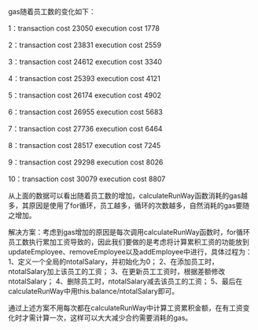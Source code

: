 gas随着员工数的变化如下：

1：transaction cost 	 23050
   execution cost 	   1778
   
2：transaction cost 	 23831
   execution cost 	   2559
   
3：transaction cost 	 24612
   execution cost 	   3340
   
4：transaction cost 	 25393
   execution cost 	   4121
   
5：transaction cost 	 26174
   execution cost 	   4902
   
6：transaction cost 	 26955
   execution cost 	   5683
   
7：transaction cost 	 27736
   execution cost 	   6464
   
8：transaction cost 	 28517
   execution cost 	   7245
   
9：transaction cost 	 29298
   execution cost 	   8026
   
10：transaction cost  30079
   execution cost 	   8807
 
从上面的数据可以看出随着员工数的增加，calculateRunWay函数消耗的gas越多，其原因是使用了for循环，员工越多，循环的次数越多，自然消耗的gas要随之增加。

解决方案：考虑到gas增加的原因是每次调用calculateRunWay函数时，for循环员工数执行累加工资导致的，因此我们要做的是考虑将计算累积工资的功能放到updateEmployee、removeEmployee以及addEmployee中进行，具体过程为：
1、定义一个全局的ntotalSalary，并初始化为0；
2、在添加员工时，ntotalSalary加上该员工的工资；
3、在更新员工工资时，根据差额修改ntotalSalary；
4、删除员工时，ntotalSalary减去该员工的工资；
5、最后在calculateRunWay中用this.balance/ntotalSalary即可。

通过上述方案不用每次都在calculateRunWay中计算工资累积金额，在有工资变化时才需计算一次，这样可以大大减少合约需要消耗的gas。
